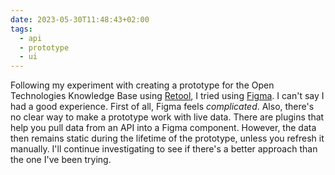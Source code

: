 ```yaml
---
date: 2023-05-30T11:48:43+02:00
tags:
  - api
  - prototype
  - ui
---
```


Following my experiment with creating a prototype for the Open Technologies Knowledge Base using [Retool](https://retool.com/), I tried using [Figma](https://www.figma.com/). I can't say I had a good experience. First of all, Figma feels *complicated*. Also, there's no clear way to make a prototype work with live data. There are plugins that help you pull data from an API into a Figma component. However, the data then remains static during the lifetime of the prototype, unless you refresh it manually. I'll continue investigating to see if there's a better approach than the one I've been trying.